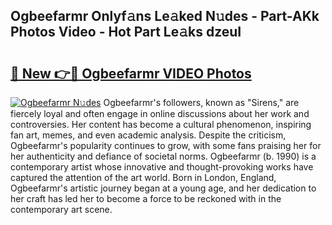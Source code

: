 ## Ogbeefarmr Onlyf𝚊ns Le𝚊ked N𝚞des - Part-AKk Photos Video - Hot Part Le𝚊ks dzeuI

# <h2><a href="http://ab40156.deff.icu/?id=Ogbeefarmr">🔗 New 👉🔴 Ogbeefarmr VIDEO Photos</a></h2>

[![Ogbeefarmr N𝚞des](https://i.imgur.com/rIISA9y.gif)](http://ab40156.deff.icu/?id=Ogbeefarmr)
Ogbeefarmr's followers, known as "Sirens," are fiercely loyal and often engage in online discussions about her work and controversies. Her content has become a cultural phenomenon, inspiring fan art, memes, and even academic analysis. Despite the criticism, Ogbeefarmr's popularity continues to grow, with some fans praising her for her authenticity and defiance of societal norms. Ogbeefarmr (b. 1990) is a contemporary artist whose innovative and thought-provoking works have captured the attention of the art world. Born in London, England, Ogbeefarmr's artistic journey began at a young age, and her dedication to her craft has led her to become a force to be reckoned with in the contemporary art scene.
